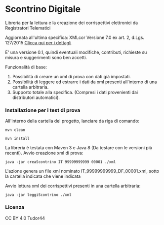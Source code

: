 # Scontrino Digitale
Libreria per la lettura e la creazione dei corrispettivi elettronici da Registratori Telematici

Aggiornata all'ultima specifica:
XMLcor Versione 7.0 ex art. 2, d.Lgs. 127/2015
[Clicca qui per i dettagli](https://www.agenziaentrate.gov.it/portale/documents/20143/288260/Allegato+-TipiDatiCorrispettivi-V7.0+-+giugno+2020-29032021.pdf/164190b4-883e-7c43-5b41-86dbb6389eb2)

E' una versione 0.1, quindi eventuali modifiche, contributi, richieste su misura e suggerimenti sono ben accetti.

Funzionalità di base:

1) Possibilità di creare un xml di prova con dati già impostati.
2) Possibilità di leggere ed estrarre i dati da xml presenti all'interno di una cartella arbitraria.
3) Supporto totale alla specifica. (Compresi i dati provenienti dai distributori automatici).


### Installazione per i test di prova
All'interno della cartella del progetto, lanciare da riga di comando: 
```
mvn clean
```

```
mvn install
```

La libreria è testata con Maven 3 e Java 8 (Da testare con le versioni più recenti).
Avvio creazione xml di prova:
```
java -jar creaScontrino IT 99999999999 00001 ./xml
```

L'azione genera un file xml nominato IT_99999999999_DF_00001.xml, sotto la cartella indicata che viene indicata

Avvio lettura xml dei corrispettivi presenti in una cartella arbitraria:
```
java -jar leggiScontrino ./xml
```

### Licenza
CC BY 4.0 
Tudor44